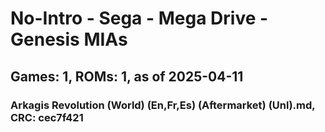 # No-Intro - Sega - Mega Drive - Genesis MIAs
## Games: 1, ROMs: 1, as of 2025-04-11

### Arkagis Revolution (World) (En,Fr,Es) (Aftermarket) (Unl).md, CRC: cec7f421
